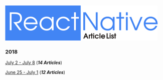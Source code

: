 ![](./resources/images/logo.png)

### 2018

[July 2 - July 8](./ArticleList/july2-july8.md)  (***14 Articles***)

[June 25 - July 1](./ArticleList/june25-july1.md)  (***12 Articles***)